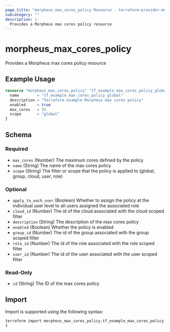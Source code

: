 ```yaml
---
page_title: "morpheus_max_cores_policy Resource - terraform-provider-morpheus"
subcategory: ""
description: |-
  Provides a Morpheus max cores policy resource
---
```


# morpheus_max_cores_policy

Provides a Morpheus max cores policy resource

## Example Usage

```terraform
resource "morpheus_max_cores_policy" "tf_example_max_cores_policy_global" {
  name        = "tf_example_max_cores_policy_global"
  description = "Terraform example Morpheus max cores policy"
  enabled     = true
  max_cores   = 35
  scope       = "global"
}
```

<!-- schema generated by tfplugindocs -->
## Schema

### Required

- `max_cores` (Number) The maximum cores defined by the policy
- `name` (String) The name of the max cores policy
- `scope` (String) The filter or scope that the policy is applied to (global, group, cloud, user, role)

### Optional

- `apply_to_each_user` (Boolean) Whether to assign the policy at the individual user level to all users assigned the associated role
- `cloud_id` (Number) The id of the cloud associated with the cloud scoped filter
- `description` (String) The description of the max cores policy
- `enabled` (Boolean) Whether the policy is enabled
- `group_id` (Number) The id of the group associated with the group scoped filter
- `role_id` (Number) The id of the role associated with the role scoped filter
- `user_id` (Number) The id of the user associated with the user scoped filter

### Read-Only

- `id` (String) The ID of the max cores policy

## Import

Import is supported using the following syntax:

```shell
terraform import morpheus_max_cores_policy.tf_example_max_cores_policy 1
```
